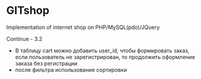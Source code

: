 GITshop
=======

Implementation of internet shop on PHP/MySQL(pdo)/JQuery


Continue - 3.2

- В таблицу cart можно добавить user_id, чтобы формировать заказ,
если пользователь не зарегистрирован, то продолжить оформление заказа без регистрации
- после фильтра использование сортировки